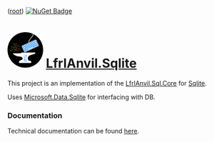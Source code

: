 ﻿([root](https://github.com/CalionVarduk/LfrlAnvil/blob/main/readme.md))
[![NuGet Badge](https://buildstats.info/nuget/LfrlAnvil.Sqlite)](https://www.nuget.org/packages/LfrlAnvil.Sqlite/)

# [<img src="../../../../assets/logo.png" alt="logo" height="80"/>](../../../../assets/logo.png) [LfrlAnvil.Sqlite](https://github.com/CalionVarduk/LfrlAnvil/tree/main/src/LfrlAnvil.Sql/LfrlAnvil.Sqlite)

This project is an implementation
of the [LfrlAnvil.Sql.Core](https://github.com/CalionVarduk/LfrlAnvil/blob/main/src/LfrlAnvil.Sql/LfrlAnvil.Sql.Core/.docs/readme.md)
for [Sqlite](https://www.sqlite.org/).

Uses [Microsoft.Data.Sqlite](https://www.nuget.org/packages/Microsoft.Data.Sqlite) for interfacing with DB.

### Documentation

Technical documentation can be found [here](https://calionvarduk.github.io/LfrlAnvil/api/LfrlAnvil.Sqlite/LfrlAnvil.Sqlite.html).
